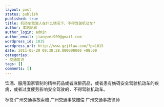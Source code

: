 ```yaml
---
layout: post
status: publish
published: true
title: 机动车驾驶人在什么情况下，不得驾驶机动车?
author: 本站记者
author_login: admin
author_email: jiangwei909@gmail.com
wordpress_id: 1815
wordpress_url: http://www.gzjtlaw.com/?p=1815
date: 2011-05-29 09:30:28.000000000 +08:00
categories:
- 交通常识
tags: []
comments: []
---
```

饮酒、服用国家管制的精神药品或者麻醉药品，或者患有妨碍安全驾驶机动车的疾病，或者过度疲劳影响安全驾驶的，不得驾驶机动车。 标签:广州交通事故索赔 广州交通事故赔偿 广州交通事故律师
